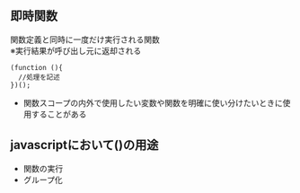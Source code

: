 ## 即時関数
関数定義と同時に一度だけ実行される関数  
※実行結果が呼び出し元に返却される

    (function (){
      //処理を記述
    })();
- 関数スコープの内外で使用したい変数や関数を明確に使い分けたいときに使用することがある
## javascriptにおいて()の用途
- 関数の実行
- グループ化
